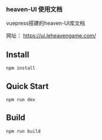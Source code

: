 ### heaven-UI 使用文档
vuepress搭建的heaven-UI库文档


网址： https://ui.leheavengame.com/


## Install
```shell
npm install
```

## Quick Start
``` shell
npm run dev
```

## Build
``` shell
npm run build
```